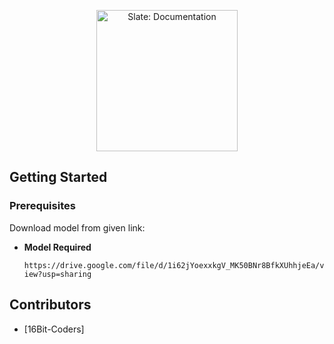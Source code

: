 <p align="center">
  <img src="https://miro.medium.com/max/1600/1*S8Il5ethl3YFh0M9XKVz-A.png" alt="Slate: Documentation" width="226">
  <br>
</p>

Getting Started 
------------------------------

### Prerequisites

Download model from given link:


 - **Model Required**
 
      `https://drive.google.com/file/d/1i62jYoexxkgV_MK50BNr8BfkXUhhjeEa/view?usp=sharing`
      


Contributors
--------------------
  - [16Bit-Coders]
